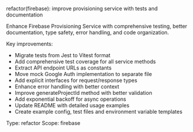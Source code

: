 refactor(firebase): improve provisioning service with tests and documentation

Enhance Firebase Provisioning Service with comprehensive testing, better
documentation, type safety, error handling, and code organization.

Key improvements:

- Migrate tests from Jest to Vitest format
- Add comprehensive test coverage for all service methods
- Extract API endpoint URLs as constants
- Move mock Google Auth implementation to separate file
- Add explicit interfaces for request/response types
- Enhance error handling with better context
- Improve generateProjectId method with better validation
- Add exponential backoff for async operations
- Update README with detailed usage examples
- Create example config, test files and environment variable templates

Type: refactor
Scope: firebase
